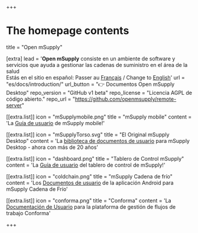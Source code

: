 +++


# The homepage contents
title = "Open mSupply"

[extra]
lead = '<b>Open mSupply</b> consiste en un ambiente de software y servicios que ayuda a gestionar las cadenas de suministro en el área de la salud</br>Estás en el sitio en español: Passer au <a href="/fr"> Français</a> / Change to <a href="/">English</a>'
url = "es/docs/introduction/"
url_button = "👉 Documentos Open mSupply Desktop"
repo_version = "GitHub v1 beta"
repo_license = "Licencia AGPL de código abierto."
repo_url = "https://github.com/openmsupply/remote-server"


[[extra.list]]
icon = "mSupplymobile.png"
title = "mSupply mobile"
content = 'La <a href="content/mobile/introduction/introduction.es.md">Guía de usuario</a> de mSupply mobile!'

[[extra.list]]
icon = "mSupplyTorso.svg"
title = "El Original mSupply Desktop"
content = 'La <a href="https://docs.msupply.org.nz/"> biblioteca de documentos de usuario</a> para mSupply Desktop - ahora con más de 20 años'

[[extra.list]]
icon = "dashboard.png"
title = "Tablero de Control mSupply"
content = 'La <a href="/dashboard/introduction">Guía de usuario</a> del tablero de control de mSupply!'

[[extra.list]]
icon = "coldchain.png"
title = "mSupply Cadena de frío"
content = 'Los <a href="/coldchain/introduction">Documentos de usuario</a> de la aplicación Android para mSupply Cadena de Frío'

[[extra.list]]
icon = "conforma.png"
title = "Conforma"
content = 'La <a href="https://docs.conforma.nz/">Documentación de Usuario</a> para la plataforma de gestión de flujos de trabajo Conforma'

+++
